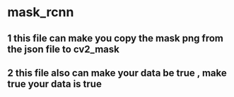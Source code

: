 # mask_rcnn
## 1 this file  can  make you copy the mask png  from the json file to cv2_mask
## 2 this file also can make your data be true , make true your data is true
